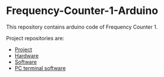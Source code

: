 # Frequency-Counter-1-Arduino
This repository contains arduino code of Frequency Counter 1.

Project repositories are:
- [Project](https://github.com/StefanRau/Frequency-Counter-1-Project)
- [Hardware](https://github.com/StefanRau/Frequency-Counter-1-Hardware)
- [Software](https://github.com/StefanRau/Frequency-Counter-1-Arduino)
- [PC terminal software](https://github.com/StefanRau/Frequency-Counter-1-Terminal)
